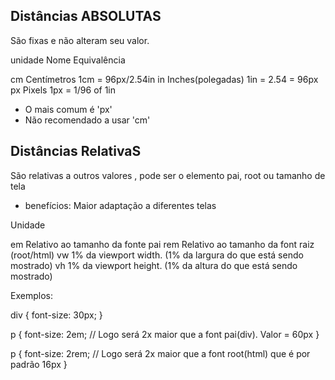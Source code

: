 ## Distâncias ABSOLUTAS

São fixas e não alteram seu valor.

unidade     Nome            Equivalência

cm      Centímetros         1cm = 96px/2.54in
in      Inches(polegadas)   1in = 2.54 = 96px
px      Pixels              1px = 1/96 of 1in


* O mais comum é 'px'
* Não recomendado a usar 'cm'

## Distâncias RelativaS

São relativas a outros valores , pode ser o elemento pai, root ou tamanho de tela

* benefícios: Maior adaptação a diferentes telas

Unidade

em      Relativo ao tamanho da fonte pai 
rem     Relativo ao tamanho da font raiz (root/html)
vw      1% da viewport width. (1% da largura do que está sendo mostrado)
vh      1% da viewport height. (1% da altura do que está sendo mostrado)



Exemplos: 


<div>
    <p></p>
</div>


div {
    font-size: 30px;
}

p {
    font-size: 2em;       // Logo será 2x maior que a font pai(div). Valor = 60px
}

p {
    font-size: 2rem;       // Logo será 2x maior que a font root(html) que é por padrão 16px
}